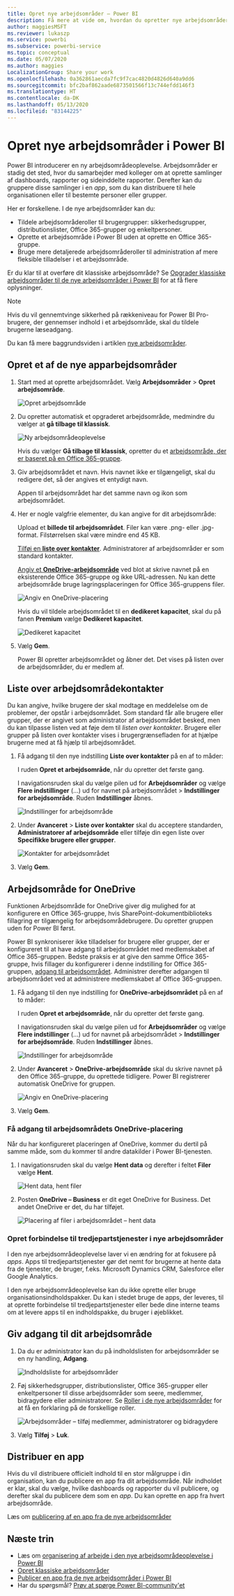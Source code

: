 ```yaml
---
title: Opret nye arbejdsområder – Power BI
description: Få mere at vide om, hvordan du opretter nye arbejdsområder, samlinger af dashboards, rapporter og sideinddelte rapporter, der er udviklet til at levere vigtige målepunkter for din organisation.
author: maggiesMSFT
ms.reviewer: lukaszp
ms.service: powerbi
ms.subservice: powerbi-service
ms.topic: conceptual
ms.date: 05/07/2020
ms.author: maggies
LocalizationGroup: Share your work
ms.openlocfilehash: 0a362861aecda7fc9f7cac4820d4826d640a9dd6
ms.sourcegitcommit: bfc2baf862aade6873501566f13c744efdd146f3
ms.translationtype: HT
ms.contentlocale: da-DK
ms.lasthandoff: 05/13/2020
ms.locfileid: "83144225"
---
```

# <a name="create-the-new-workspaces-in-power-bi"></a>Opret nye arbejdsområder i Power BI

Power BI introducerer en ny arbejdsområdeoplevelse. Arbejdsområder er stadig det sted, hvor du samarbejder med kolleger om at oprette samlinger af dashboards, rapporter og sideinddelte rapporter. Derefter kan du gruppere disse samlinger i en *app*, som du kan distribuere til hele organisationen eller til bestemte personer eller grupper.

Her er forskellene. I de nye arbejdsområder kan du:

- Tildele arbejdsområderoller til brugergrupper: sikkerhedsgrupper, distributionslister, Office 365-grupper og enkeltpersoner.
- Oprette et arbejdsområde i Power BI uden at oprette en Office 365-gruppe.
- Bruge mere detaljerede arbejdsområderoller til administration af mere fleksible tilladelser i et arbejdsområde.

Er du klar til at overføre dit klassiske arbejdsområde? Se [Opgrader klassiske arbejdsområder til de nye arbejdsområder i Power BI](service-upgrade-workspaces.md) for at få flere oplysninger.

> [!NOTE]
> Hvis du vil gennemtvinge sikkerhed på rækkeniveau for Power BI Pro-brugere, der gennemser indhold i et arbejdsområde, skal du tildele brugerne læseadgang.

Du kan få mere baggrundsviden i artiklen [nye arbejdsområder](service-new-workspaces.md).

## <a name="create-one-of-the-new-workspaces"></a>Opret et af de nye apparbejdsområder

1. Start med at oprette arbejdsområdet. Vælg **Arbejdsområder** > **Opret arbejdsområde**.
   
     ![Opret arbejdsområde](media/service-create-the-new-workspaces/power-bi-workspace-create.png)

2. Du opretter automatisk et opgraderet arbejdsområde, medmindre du vælger at **gå tilbage til klassisk**.
   
     ![Ny arbejdsområdeoplevelse](media/service-create-the-new-workspaces/power-bi-new-workspace.png)
     
     Hvis du vælger **Gå tilbage til klassisk**, opretter du et [arbejdsområde, der er baseret på en Office 365-gruppe](service-create-workspaces.md). 

2. Giv arbejdsområdet et navn. Hvis navnet ikke er tilgængeligt, skal du redigere det, så der angives et entydigt navn.
   
     Appen til arbejdsområdet har det samme navn og ikon som arbejdsområdet.
   
1. Her er nogle valgfrie elementer, du kan angive for dit arbejdsområde:

    Upload et **billede til arbejdsområdet**. Filer kan være .png- eller .jpg-format. Filstørrelsen skal være mindre end 45 KB.
    
    [Tilføj en **liste over kontakter**](#workspace-contact-list). Administratorer af arbejdsområder er som standard kontakter. 
    
    [Angiv et **OneDrive-arbejdsområde**](#workspace-onedrive) ved blot at skrive navnet på en eksisterende Office 365-gruppe og ikke URL-adressen. Nu kan dette arbejdsområde bruge lagringsplaceringen for Office 365-gruppens filer. 

    ![Angiv en OneDrive-placering](media/service-create-the-new-workspaces/power-bi-new-workspace-onedrive.png)

    Hvis du vil tildele arbejdsområdet til en **dedikeret kapacitet**, skal du på fanen **Premium** vælge **Dedikeret kapacitet**.
     
    ![Dedikeret kapacitet](media/service-create-the-new-workspaces/power-bi-workspace-premium.png)

1. Vælg **Gem**.

    Power BI opretter arbejdsområdet og åbner det. Det vises på listen over de arbejdsområder, du er medlem af. 

## <a name="workspace-contact-list"></a>Liste over arbejdsområdekontakter

Du kan angive, hvilke brugere der skal modtage en meddelelse om de problemer, der opstår i arbejdsområdet. Som standard får alle brugere eller grupper, der er angivet som administrator af arbejdsområdet besked, men du kan tilpasse listen ved at føje dem til *listen over kontakter*. Brugere eller grupper på listen over kontakter vises i brugergrænsefladen for at hjælpe brugerne med at få hjælp til arbejdsområdet.

1. Få adgang til den nye indstilling **Liste over kontakter** på en af to måder:

    I ruden **Opret et arbejdsområde**, når du opretter det første gang.

    I navigationsruden skal du vælge pilen ud for **Arbejdsområder** og vælge **Flere indstillinger** (...) ud for navnet på arbejdsområdet > **Indstillinger for arbejdsområde**. Ruden **Indstillinger** åbnes.

    ![Indstillinger for arbejdsområde](media/service-create-the-new-workspaces/power-bi-workspace-new-settings.png)

2. Under **Avanceret** > **Liste over kontakter** skal du acceptere standarden, **Administratorer af arbejdsområde** eller tilføje din egen liste over **Specifikke brugere eller grupper**. 

    ![Kontakter for arbejdsområdet](media/service-create-the-new-workspaces/power-bi-workspace-contacts.png)

3. Vælg **Gem**.

## <a name="workspace-onedrive"></a>Arbejdsområde for OneDrive

Funktionen Arbejdsområde for OneDrive giver dig mulighed for at konfigurere en Office 365-gruppe, hvis SharePoint-dokumentbiblioteks fillagring er tilgængelig for arbejdsområdebrugere. Du opretter gruppen uden for Power BI først. 

Power BI synkroniserer ikke tilladelser for brugere eller grupper, der er konfigureret til at have adgang til arbejdsområdet med medlemskabet af Office 365-gruppen. Bedste praksis er at give den samme Office 365-gruppe, hvis fillager du konfigurerer i denne indstilling for Office 365-gruppen, [adgang til arbejdsområdet](#give-access-to-your-workspace). Administrer derefter adgangen til arbejdsområdet ved at administrere medlemskabet af Office 365-gruppen. 

1. Få adgang til den nye indstilling for **OneDrive-arbejdsområdet** på en af to måder:

    I ruden **Opret et arbejdsområde**, når du opretter det første gang.

    I navigationsruden skal du vælge pilen ud for **Arbejdsområder** og vælge **Flere indstillinger** (...) ud for navnet på arbejdsområdet > **Indstillinger for arbejdsområde**. Ruden **Indstillinger** åbnes.

    ![Indstillinger for arbejdsområde](media/service-create-the-new-workspaces/power-bi-workspace-new-settings.png)

2. Under **Avanceret** > **OneDrive-arbejdsområde** skal du skrive navnet på den Office 365-gruppe, du oprettede tidligere. Power BI registrerer automatisk OneDrive for gruppen.

    ![Angiv en OneDrive-placering](media/service-create-the-new-workspaces/power-bi-new-workspace-onedrive.png)

3. Vælg **Gem**.

### <a name="access-the-workspace-onedrive-location"></a>Få adgang til arbejdsområdets OneDrive-placering

Når du har konfigureret placeringen af OneDrive, kommer du dertil på samme måde, som du kommer til andre datakilder i Power BI-tjenesten.

1. I navigationsruden skal du vælge **Hent data** og derefter i feltet **Filer** vælge **Hent**.

    ![Hent data, hent filer](media/service-create-the-new-workspaces/power-bi-get-data-files.png)

1.  Posten **OneDrive – Business** er dit eget OneDrive for Business. Det andet OneDrive er det, du har tilføjet.

    ![Placering af filer i arbejdsområdet – hent data](media/service-create-the-new-workspaces/power-bi-new-workspace-get-data-onedrive.png)

### <a name="connecting-to-third-party-services-in-new-workspaces"></a>Opret forbindelse til tredjepartstjenester i nye arbejdsområder

I den nye arbejdsområdeoplevelse laver vi en ændring for at fokusere på *apps*. Apps til tredjepartstjenester gør det nemt for brugerne at hente data fra de tjenester, de bruger, f.eks. Microsoft Dynamics CRM, Salesforce eller Google Analytics.

I den nye arbejdsområdeoplevelse kan du ikke oprette eller bruge organisationsindholdspakker. Du kan i stedet bruge de apps, der leveres, til at oprette forbindelse til tredjepartstjenester eller bede dine interne teams om at levere apps til en indholdspakke, du bruger i øjeblikket. 

## <a name="give-access-to-your-workspace"></a>Giv adgang til dit arbejdsområde

1. Da du er administrator kan du på indholdslisten for arbejdsområder se en ny handling, **Adgang**.

    ![Indholdsliste for arbejdsområder](media/service-create-the-new-workspaces/power-bi-workspace-access-icon.png)

1. Føj sikkerhedsgrupper, distributionslister, Office 365-grupper eller enkeltpersoner til disse arbejdsområder som seere, medlemmer, bidragydere eller administratorer. Se [Roller i de nye arbejdsområder](service-new-workspaces.md#roles-in-the-new-workspaces) for at få en forklaring på de forskellige roller.

    ![Arbejdsområder – tilføj medlemmer, administratorer og bidragydere](media/service-create-the-new-workspaces/power-bi-workspace-add-members.png)

9. Vælg **Tilføj** > **Luk**.


## <a name="distribute-an-app"></a>Distribuer en app

Hvis du vil distribuere officielt indhold til en stor målgruppe i din organisation, kan du publicere en app fra dit arbejdsområde.  Når indholdet er klar, skal du vælge, hvilke dashboards og rapporter du vil publicere, og derefter skal du publicere dem som en *app*. Du kan oprette en app fra hvert arbejdsområde.

Læs om [publicering af en app fra de nye arbejdsområder](service-create-distribute-apps.md)

## <a name="next-steps"></a>Næste trin
* Læs om [organisering af arbejde i den nye arbejdsområdeoplevelse i Power BI](service-new-workspaces.md)
* [Opret klassiske arbejdsområder](service-create-workspaces.md)
* [Publicer en app fra de nye arbejdsområder i Power BI](service-create-distribute-apps.md)
* Har du spørgsmål? [Prøv at spørge Power BI-community'et](https://community.powerbi.com/)
